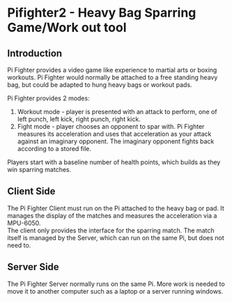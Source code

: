 # Pifighter2 - Heavy Bag Sparring Game/Work out tool

## Introduction
Pi Fighter provides a video game like experience to martial arts or boxing workouts.  Pi Fighter would normally be attached to a free standing heavy bag, but could be adapted to hung heavy bags or workout pads.  

Pi Fighter provides 2 modes:
1. Workout mode - player is presented with an attack to perform, one of left punch, left kick, right punch, right kick.
2. Fight mode - player chooses an opponent to spar with.  Pi Fighter measures its acceleration and uses that acceleration as your attack 
against an imaginary opponent. The imaginary opponent fights back according to a stored file.   

Players start with a baseline number of health points, which builds as they win sparring matches.  

## Client Side
The Pi Fighter Client must run on the Pi attached to the heavy bag or pad.  It manages the display of the matches and measures the acceleration via a MPU-6050.  
The client only provides the interface for the sparring match.  The match itself is managed by the Server, which can run on the same Pi, but does not need to.  
## Server Side
The Pi Fighter Server normally runs on the same Pi.  More work is needed to move it to another computer such as a laptop or a server running windows.
